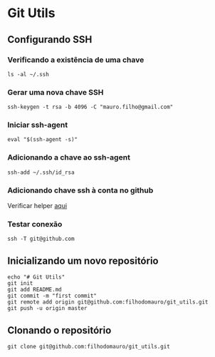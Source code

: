 # Git Utils

## Configurando SSH

### Verificando a existência de uma chave
```
ls -al ~/.ssh
```

### Gerar uma nova chave SSH

```
ssh-keygen -t rsa -b 4096 -C "mauro.filho@gmail.com"
```

### Iniciar ssh-agent

```
eval "$(ssh-agent -s)"
```

### Adicionando a chave ao ssh-agent

```
ssh-add ~/.ssh/id_rsa
```
### Adicionando chave ssh à conta no github

Verificar helper [aqui](https://help.github.com/articles/adding-a-new-ssh-key-to-your-github-account/)

### Testar conexão

```
ssh -T git@github.com
```

## Inicializando um novo repositório

```
echo "# Git Utils"
git init
git add README.md
git commit -m "first commit"
git remote add origin git@github.com:filhodomauro/git_utils.git
git push -u origin master
```

## Clonando o repositório

```
git clone git@github.com:filhodomauro/git_utils.git
```

